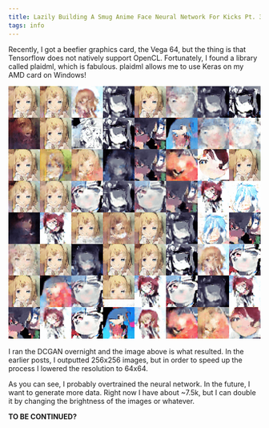 ```yaml
---
title: Lazily Building A Smug Anime Face Neural Network For Kicks Pt. 3
tags: info
---
```


Recently, I got a beefier graphics card, the Vega 64, but the thing is that Tensorflow does not natively support OpenCL. Fortunately, I found a library called plaidml, which is fabulous. plaidml allows me to use Keras on my AMD card on Windows!

<p style="text-align:center">
    <img src="/assets/img/2019-03-16/image1.png" alt="Overtrained image">
</p>

I ran the DCGAN overnight and the image above is what resulted. In the earlier posts, I outputted 256x256 images, but in order to speed up the process I lowered the resolution to 64x64.

As you can see, I probably overtrained the neural network. In the future, I want to generate more data. Right now I have about ~7.5k, but I can double it by changing the brightness of the images or whatever.

**TO BE CONTINUED?**
